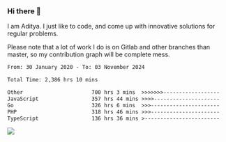 ### Hi there 👋

I am Aditya. I just like to code, and come up with innovative solutions for regular problems.

Please note that a lot of work I do is on Gitlab and other branches than master, so my contribution graph will be complete mess.

<!--START_SECTION:waka-->

```txt
From: 30 January 2020 - To: 03 November 2024

Total Time: 2,386 hrs 10 mins

Other                      700 hrs 3 mins  >>>>>>>------------------   29.34 %
JavaScript                 357 hrs 44 mins >>>>---------------------   14.99 %
Go                         326 hrs 6 mins  >>>----------------------   13.67 %
PHP                        318 hrs 46 mins >>>----------------------   13.36 %
TypeScript                 136 hrs 36 mins >------------------------   05.73 %
```

<!--END_SECTION:waka-->

![](https://komarev.com/ghpvc/?username=BrainBuzzer)
